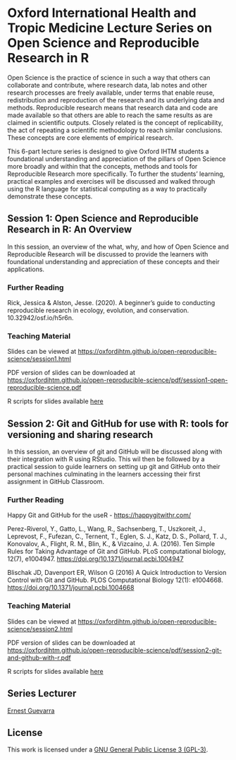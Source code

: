 
<!-- README.md is generated from README.Rmd. Please edit that file -->

# Oxford International Health and Tropic Medicine Lecture Series on Open Science and Reproducible Research in R

<!-- badges: start -->
<!-- badges: end -->

Open Science is the practice of science in such a way that others can
collaborate and contribute, where research data, lab notes and other
research processes are freely available, under terms that enable reuse,
redistribution and reproduction of the research and its underlying data
and methods. Reproducible research means that research data and code are
made available so that others are able to reach the same results as are
claimed in scientific outputs. Closely related is the concept of
replicability, the act of repeating a scientific methodology to reach
similar conclusions. These concepts are core elements of empirical
research.

This 6-part lecture series is designed to give Oxford IHTM students a
foundational understanding and appreciation of the pillars of Open
Science more broadly and within that the concepts, methods and tools for
Reproducible Research more specifically. To further the students’
learning, practical examples and exercises will be discussed and walked
through using the R language for statistical computing as a way to
practically demonstrate these concepts.

## Session 1: Open Science and Reproducible Research in R: An Overview

In this session, an overview of the what, why, and how of Open Science
and Reproducible Research will be discussed to provide the learners with
foundational understanding and appreciation of these concepts and their
applications.

### Further Reading

Rick, Jessica & Alston, Jesse. (2020). A beginner’s guide to conducting
reproducible research in ecology, evolution, and conservation.
10.32942/osf.io/h5r6n.

### Teaching Material

Slides can be viewed at
<https://oxfordihtm.github.io/open-reproducible-science/session1.html>

PDF version of slides can be downloaded at
<https://oxfordihtm.github.io/open-reproducible-science/pdf/session1-open-reproducible-science.pdf>

R scripts for slides available
[here](https://github.com/OxfordIHTM/open-reproducible-science/blob/a0a2d152e62a06a9cab6995f219018e3c0aafc91/session1.Rmd)

## Session 2: Git and GitHub for use with R: tools for versioning and sharing research

In this session, an overview of git and GitHub will be discussed along
with their integration with R using RStudio. This wil then be followed
by a practical session to guide learners on setting up git and GitHub
onto their personal machines culminating in the learners accessing their
first assignment in GitHub Classroom.

### Further Reading

Happy Git and GitHub for the useR - <https://happygitwithr.com/>

Perez-Riverol, Y., Gatto, L., Wang, R., Sachsenberg, T., Uszkoreit, J.,
Leprevost, F., Fufezan, C., Ternent, T., Eglen, S. J., Katz, D. S.,
Pollard, T. J., Konovalov, A., Flight, R. M., Blin, K., & Vizcaíno, J.
A. (2016). Ten Simple Rules for Taking Advantage of Git and GitHub. PLoS
computational biology, 12(7), e1004947.
<https://doi.org/10.1371/journal.pcbi.1004947>

Blischak JD, Davenport ER, Wilson G (2016) A Quick Introduction to
Version Control with Git and GitHub. PLOS Computational Biology 12(1):
e1004668. <https://doi.org/10.1371/journal.pcbi.1004668>

### Teaching Material

Slides can be viewed at
<https://oxfordihtm.github.io/open-reproducible-science/session2.html>

PDF version of slides can be downloaded at
<https://oxfordihtm.github.io/open-reproducible-science/pdf/session2-git-and-github-with-r.pdf>

R scripts for slides available
[here](https://github.com/OxfordIHTM/open-reproducible-science/blob/a0a2d152e62a06a9cab6995f219018e3c0aafc91/session2.Rmd)

<!---

## Session 3: Data extraction, transformation, and loading in R

### Further Reading

Practical R for Epidemiologists - https://practical-r.org

### Teaching Material

Slides can be viewed at https://oxfordihtm.github.io/open-reproducible-science/session3.html

PDF version of slides can be downloaded at https://oxfordihtm.github.io/open-reproducible-science/pdf/session3-working-with-data.pdf

R scripts for slides available at https://github.com/OxfordIHTM/open-reproducible-science/session3.Rmd


<br/>

## Session 4: Reproducible scientific workflows in R

### Further Reading

Dynamic Function-Oriented Make-Like Declarative Workflows - https://docs.ropensci.org/targets/

The targets R Package User Manual - https://books.ropensci.org/targets/

### Teaching Material

Slides can be viewed at https://oxfordihtm.github.io/open-reproducible-science/session4.html

PDF version of slides can be downloaded at https://oxfordihtm.github.io/open-reproducible-science/pdf/session4-reproducible-scientific-workflows.pdf

R scripts for slides available at https://github.com/OxfordIHTM/open-reproducible-science/session4.Rmd


<br/>

## Session 5: Making your R-based research project portable

### Further Reading

Introduction to renv - https://rstudio.github.io/renv/articles/renv.html

### Teaching Material

Slides can be viewed at https://oxfordihtm.github.io/open-reproducible-science/session5.html

PDF version of slides can be downloaded at https://oxfordihtm.github.io/open-reproducible-science/pdf/session4-portable-r-projects.pdf

R scripts for slides available at https://github.com/OxfordIHTM/open-reproducible-science/session5.Rmd


<br/>

## Session 6: Automating your R-based research project

### Further Reading

Understanding GitHub Actions - https://docs.github.com/en/actions/learn-github-actions/understanding-github-actions

### Teaching Material

Slides can be viewed at https://oxfordihtm.github.io/open-reproducible-science/session6html

PDF version of slides can be downloaded at https://oxfordihtm.github.io/open-reproducible-science/pdf/session4-automating-workflows.pdf

R scripts for slides available at https://github.com/OxfordIHTM/open-reproducible-science/session6.Rmd
--->

## Series Lecturer

[Ernest Guevarra](https://ernest.guevarra.io)

## License

This work is licensed under a [GNU General Public License 3
(GPL-3)](https://github.com/OxfordIHTM/open-reproducible-science/blob/main/LICENSE.md).
